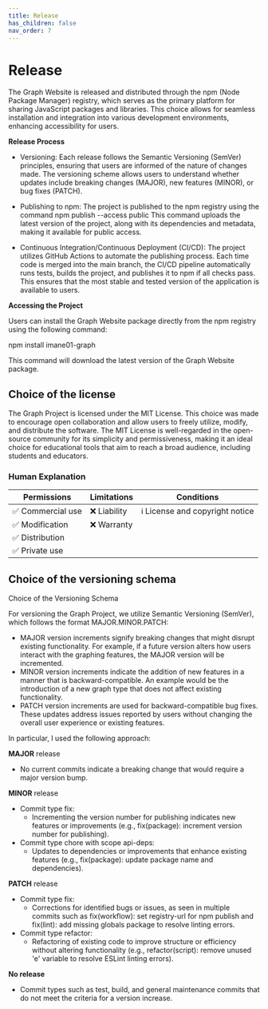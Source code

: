 ```yaml
---
title: Release
has_children: false
nav_order: 7
---
```


# Release

The Graph Website is released and distributed through the npm (Node Package Manager) registry, which serves as the primary platform for sharing JavaScript packages and libraries. This choice allows for seamless installation and integration into various development environments, enhancing accessibility for users.

**Release Process**

- Versioning: Each release follows the Semantic Versioning (SemVer) principles, ensuring that users are informed of the nature of changes made. The versioning scheme allows users to understand whether updates include breaking changes (MAJOR), new features (MINOR), or bug fixes (PATCH).

- Publishing to npm: The project is published to the npm registry using the command
  npm publish --access public
  This command uploads the latest version of the project, along with its dependencies and metadata, making it available for public access.

- Continuous Integration/Continuous Deployment (CI/CD): The project utilizes GitHub Actions to automate the publishing process. Each time code is merged into the main branch, the CI/CD pipeline automatically runs tests, builds the project, and publishes it to npm if all checks pass. This ensures that the most stable and tested version of the application is available to users.

**Accessing the Project**

Users can install the Graph Website package directly from the npm registry using the following command:

npm install imane01-graph

This command will download the latest version of the Graph Website package.

## Choice of the license

The Graph Project is licensed under the MIT License. This choice was made to encourage open collaboration and allow users to freely utilize, modify, and distribute the software. The MIT License is well-regarded in the open-source community for its simplicity and permissiveness, making it an ideal choice for educational tools that aim to reach a broad audience, including students and educators.

### Human Explanation

| Permissions | Limitations | Conditions |
| ------------ |------------ |------------ |
✅ Commercial use | ❌ Liability  | ℹ License and copyright notice |
✅ Modification | ❌ Warranty | |
✅ Distribution |  |  |
✅ Private use |  |  |

## Choice of the versioning schema

Choice of the Versioning Schema

For versioning the Graph Project, we utilize Semantic Versioning (SemVer), which follows the format MAJOR.MINOR.PATCH:

- MAJOR version increments signify breaking changes that might disrupt existing functionality. For example, if a future version alters how users interact with the graphing features, the MAJOR version will be incremented.
- MINOR version increments indicate the addition of new features in a manner that is backward-compatible. An example would be the introduction of a new graph type that does not affect existing functionality.
- PATCH version increments are used for backward-compatible bug fixes. These updates address issues reported by users without changing the overall user experience or existing features.

In particular, I used the following approach:

**MAJOR** release
* No current commits indicate a breaking change that would require a major version bump.

**MINOR** release
* Commit type fix:
    * Incrementing the version number for publishing indicates new features or improvements (e.g., fix(package): increment version number for publishing).
* Commit type chore with scope api-deps:
    * Updates to dependencies or improvements that enhance existing features (e.g., fix(package): update package name and dependencies).

**PATCH** release
* Commit type fix:
    * Corrections for identified bugs or issues, as seen in multiple commits such as fix(workflow): set registry-url for npm publish and fix(lint): add missing globals package to resolve linting errors.
* Commit type refactor:
    * Refactoring of existing code to improve structure or efficiency without altering functionality (e.g., refactor(script): remove unused 'e' variable to resolve ESLint linting errors).

**No release**
* Commit types such as test, build, and general maintenance commits that do not meet the criteria for a version increase.
